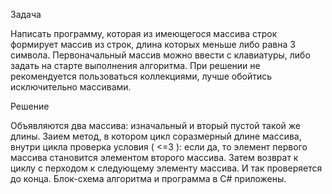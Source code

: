 Задача

Написать программу, которая из имеющегося массива строк формирует массив из строк, длина которых меньше либо равна 3 символа. Первоначальный массив можно ввести с клавиатуры, либо задать на старте выполнения алгоритма. При решении не рекомендуется пользоваться коллекциями, лучше обойтись исключительно массивами.

Решение

Объявляются два массива: изначальный и вторый пустой такой же длины. Заием метод, в котором цикл соразмерный длине массива, внутри цикла проверка условия ( <=3 ): если да, то элемент первого массива становится элементом второго массива. Затем возврат к циклу с перходом к следующему элементу массива. И так проверяется до конца. Блок-схема алгоритма и программа в C# приложены.

